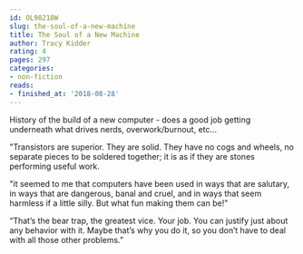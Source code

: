 ```yaml
---
id: OL98218W
slug: the-soul-of-a-new-machine
title: The Soul of a New Machine
author: Tracy Kidder
rating: 4
pages: 297
categories:
- non-fiction
reads:
- finished_at: '2018-08-28'
---
```

History of the build of a new computer - does a good job getting underneath what drives nerds, overwork/burnout, etc...

"Transistors are superior. They are solid. They have no cogs and wheels, no separate pieces to be soldered together; it is as if they are stones performing useful work.

"it seemed to me that computers have been used in ways that are salutary, in ways that are dangerous, banal and cruel, and in ways that seem harmless if a little silly. But what fun making them can be!"

“That’s the bear trap, the greatest vice. Your job. You can justify just about any behavior with it. Maybe that’s why you do it, so you don’t have to deal with all those other problems.”
